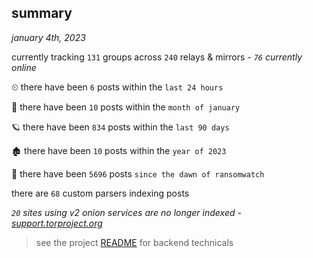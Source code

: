 
## summary
_january 4th, 2023_

currently tracking `131` groups across `240` relays & mirrors - _`76` currently online_

⏲ there have been `6` posts within the `last 24 hours`

🦈 there have been `10` posts within the `month of january`

🪐 there have been `834` posts within the `last 90 days`

🏚 there have been `10` posts within the `year of 2023`

🦕 there have been `5696` posts `since the dawn of ransomwatch`

there are `68` custom parsers indexing posts

_`20` sites using v2 onion services are no longer indexed - [support.torproject.org](https://support.torproject.org/onionservices/v2-deprecation/)_

> see the project [README](https://github.com/joshhighet/ransomwatch#ransomwatch--) for backend technicals

